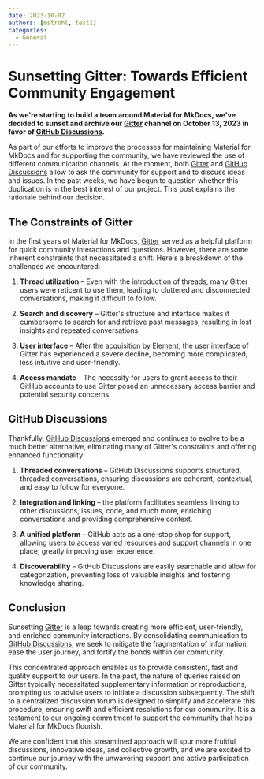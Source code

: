 ```yaml
---
date: 2023-10-02
authors: [mstrohl, test1]
categories:
  - General
---
```


# Sunsetting Gitter: Towards Efficient Community Engagement

__As we're starting to build a team around Material for MkDocs, we've decided to
sunset and archive our [Gitter] channel on October 13, 2023 in favor of
[GitHub Discussions].__

As part of our efforts to improve the processes for maintaining Material for
MkDocs and for supporting the community, we have reviewed the use of different
communication channels. At the moment, both [Gitter] and [GitHub Discussions]
allow to ask the community for support and to discuss ideas and issues. In the
past weeks, we have begun to question whether this duplication is in the best
interest of our project. This post explains the rationale behind our decision.

  [our sponsors]: ../../insiders/index.md#how-to-become-a-sponsor
  [Gitter]: https://gitter.im/mstrohl/mkdocs-material
  [GitHub discussions]: https://github.com/mstrohl/mkdocs-material/discussions

<!-- more -->

## The Constraints of Gitter

In the first years of Material for MkDocs, [Gitter] served as a helpful platform
for quick community interactions and questions. However, there are some inherent
constraints that necessitated a shift. Here's a breakdown of the challenges we
encountered:

1. __Thread utilization__ –
   Even with the introduction of threads, many Gitter users were reticent to
   use them, leading to cluttered and disconnected conversations, making it
    difficult to follow.

2. __Search and discovery__ –
   Gitter's structure and interface makes it cumbersome to search for and
   retrieve past messages, resulting in lost insights and repeated conversations.

1. __User interface__ –
   After the acquisition by [Element], the user interface of Gitter has
   experienced a severe decline, becoming more complicated, less intuitive and
   user-friendly.

1. __Access mandate__ –
   The necessity for users to grant access to their GitHub accounts to use
   Gitter posed an unnecessary access barrier and potential security concerns.

  [Element]: https://element.io/blog/gitter-is-joining-element/

## GitHub Discussions

Thankfully, [GitHub Discussions] emerged and continues to evolve to be a much
better alternative, eliminating many of Gitter's constraints and offering
enhanced functionality:

1. __Threaded conversations__ –
   GitHub Discussions supports structured, threaded conversations, ensuring
   discussions are coherent, contextual, and easy to follow for everyone.

2. __Integration and linking__ –
   the platform facilitates seamless linking to other discussions, issues, code,
   and much more, enriching conversations and providing comprehensive context.

3. __A unified platform__ –
   GitHub acts as a one-stop shop for support, allowing users to access varied
   resources and support channels in one place, greatly improving user
   experience.

4. __Discoverability__ –
   GitHub Discussions are easily searchable and allow for categorization,
   preventing loss of valuable insights and fostering knowledge sharing.

## Conclusion

Sunsetting [Gitter] is a leap towards creating more efficient, user-friendly,
and enriched community interactions. By consolidating communication to
[GitHub Discussions], we seek to mitigate the fragmentation of information,
ease the user journey, and fortify the bonds within our community.

This concentrated approach enables us to provide consistent, fast and quality
support to our users. In the past, the nature of queries raised on Gitter
typically necessitated supplementary information or reproductions, prompting us
to advise users to initiate a discussion subsequently. The shift to a
centralized discussion forum is designed to simplify and accelerate this
procedure, ensuring swift and efficient resolutions for our community. It is a
testament to our ongoing commitment to support the community that helps Material
for MkDocs flourish.

We are confident that this streamlined approach will spur more
fruitful discussions, innovative ideas, and collective growth, and we are
excited to continue our journey with the unwavering support and active
participation of our community.


